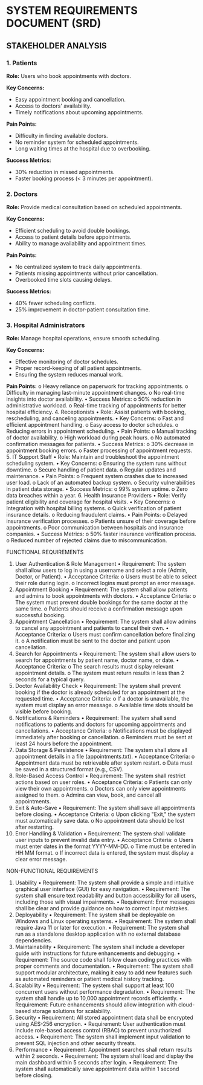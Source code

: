 # SYSTEM REQUIREMENTS DOCUMENT (SRD)

## STAKEHOLDER ANALYSIS

### 1. Patients

**Role:**  Users who book appointments with doctors.

**Key Concerns:** 
- Easy appointment booking and cancellation.
- Access to doctors' availability.
- Timely notifications about upcoming appointments.
  
**Pain Points:** 
- Difficulty in finding available doctors.
- No reminder system for scheduled appointments.
- Long waiting times at the hospital due to overbooking.

**Success Metrics:** 
- 30% reduction in missed appointments.
- Faster booking process (< 3 minutes per appointment).
  
### 2. Doctors

**Role:** Provide medical consultation based on scheduled appointments.

**Key Concerns:** 
- Efficient scheduling to avoid double bookings.
- Access to patient details before appointments.
- Ability to manage availability and appointment times.

**Pain Points:** 
- No centralized system to track daily appointments.
- Patients missing appointments without prior cancellation.
- Overbooked time slots causing delays.

**Success Metrics:** 
- 40% fewer scheduling conflicts.
- 25% improvement in doctor-patient consultation time.

### 3. Hospital Administrators

**Role:** Manage hospital operations, ensure smooth scheduling.

**Key Concerns:** 
- Effective monitoring of doctor schedules.
- Proper record-keeping of all patient appointments.
- Ensuring the system reduces manual work.

**Pain Points:** 
o	Heavy reliance on paperwork for tracking appointments.
o	Difficulty in managing last-minute appointment changes.
o	No real-time insights into doctor availability.
•	Success Metrics: 
o	50% reduction in administrative workload.
o	Real-time tracking of appointments for better hospital efficiency.
4. Receptionists
•	Role: Assist patients with booking, rescheduling, and canceling appointments.
•	Key Concerns: 
o	Fast and efficient appointment handling.
o	Easy access to doctor schedules.
o	Reducing errors in appointment scheduling.
•	Pain Points: 
o	Manual tracking of doctor availability.
o	High workload during peak hours.
o	No automated confirmation messages for patients.
•	Success Metrics: 
o	30% decrease in appointment booking errors.
o	Faster processing of appointment requests.
5. IT Support Staff
•	Role: Maintain and troubleshoot the appointment scheduling system.
•	Key Concerns: 
o	Ensuring the system runs without downtime.
o	Secure handling of patient data.
o	Regular updates and maintenance.
•	Pain Points: 
o	Frequent system crashes due to increased user load.
o	Lack of an automated backup system.
o	Security vulnerabilities in patient data storage.
•	Success Metrics: 
o	99% system uptime.
o	Zero data breaches within a year.
6. Health Insurance Providers
•	Role: Verify patient eligibility and coverage for hospital visits.
•	Key Concerns: 
o	Integration with hospital billing systems.
o	Quick verification of patient insurance details.
o	Reducing fraudulent claims.
•	Pain Points: 
o	Delayed insurance verification processes.
o	Patients unsure of their coverage before appointments.
o	Poor communication between hospitals and insurance companies.
•	Success Metrics: 
o	50% faster insurance verification process.
o	Reduced number of rejected claims due to miscommunication.

FUNCTIONAL REQUIREMENTS
1. User Authentication & Role Management
•	Requirement: The system shall allow users to log in using a username and select a role (Admin, Doctor, or Patient).
•	Acceptance Criteria: 
o	Users must be able to select their role during login.
o	Incorrect logins must prompt an error message.
2. Appointment Booking
•	Requirement: The system shall allow patients and admins to book appointments with doctors.
•	Acceptance Criteria: 
o	The system must prevent double bookings for the same doctor at the same time.
o	Patients should receive a confirmation message upon successful booking.
3. Appointment Cancellation
•	Requirement: The system shall allow admins to cancel any appointment and patients to cancel their own.
•	Acceptance Criteria: 
o	Users must confirm cancellation before finalizing it.
o	A notification must be sent to the doctor and patient upon cancellation.
4. Search for Appointments
•	Requirement: The system shall allow users to search for appointments by patient name, doctor name, or date.
•	Acceptance Criteria: 
o	The search results must display relevant appointment details.
o	The system must return results in less than 2 seconds for a typical query.
5. Doctor Availability Check
•	Requirement: The system shall prevent booking if the doctor is already scheduled for an appointment at the requested time.
•	Acceptance Criteria: 
o	If a doctor is unavailable, the system must display an error message.
o	Available time slots should be visible before booking.
6. Notifications & Reminders
•	Requirement: The system shall send notifications to patients and doctors for upcoming appointments and cancellations.
•	Acceptance Criteria: 
o	Notifications must be displayed immediately after booking or cancellation.
o	Reminders must be sent at least 24 hours before the appointment.
7. Data Storage & Persistence
•	Requirement: The system shall store all appointment details in a file (appointments.txt).
•	Acceptance Criteria: 
o	Appointment data must be retrievable after system restart.
o	Data must be saved in a structured format (e.g., CSV).
8. Role-Based Access Control
•	Requirement: The system shall restrict actions based on user roles.
•	Acceptance Criteria: 
o	Patients can only view their own appointments.
o	Doctors can only view appointments assigned to them.
o	Admins can view, book, and cancel all appointments.
9. Exit & Auto-Save
•	Requirement: The system shall save all appointments before closing.
•	Acceptance Criteria: 
o	Upon clicking "Exit," the system must automatically save data.
o	No appointment data should be lost after restarting.
10. Error Handling & Validation
•	Requirement: The system shall validate user inputs to prevent invalid data entry.
•	Acceptance Criteria: 
o	Users must enter dates in the format YYYY-MM-DD.
o	Time must be entered in HH:MM format.
o	If incorrect data is entered, the system must display a clear error message.




NON-FUNCTIONAL REQUIREMENTS
1. Usability
•	Requirement: The system shall provide a simple and intuitive graphical user interface (GUI) for easy navigation.
•	Requirement: The system shall ensure text readability and button accessibility for all users, including those with visual impairments.
•	Requirement: Error messages shall be clear and provide guidance on how to correct input mistakes.
2. Deployability
•	Requirement: The system shall be deployable on Windows and Linux operating systems.
•	Requirement: The system shall require Java 11 or later for execution.
•	Requirement: The system shall run as a standalone desktop application with no external database dependencies.
3. Maintainability
•	Requirement: The system shall include a developer guide with instructions for future enhancements and debugging.
•	Requirement: The source code shall follow clean coding practices with proper comments and documentation.
•	Requirement: The system shall support modular architecture, making it easy to add new features such as automated reminders or patient medical history tracking.
4. Scalability
•	Requirement: The system shall support at least 100 concurrent users without performance degradation.
•	Requirement: The system shall handle up to 10,000 appointment records efficiently.
•	Requirement: Future enhancements should allow integration with cloud-based storage solutions for scalability.
5. Security
•	Requirement: All stored appointment data shall be encrypted using AES-256 encryption.
•	Requirement: User authentication must include role-based access control (RBAC) to prevent unauthorized access.
•	Requirement: The system shall implement input validation to prevent SQL injection and other security threats.
6. Performance
•	Requirement: Appointment searches shall return results within 2 seconds.
•	Requirement: The system shall load and display the main dashboard within 5 seconds after login.
•	Requirement: The system shall automatically save appointment data within 1 second before closing.


